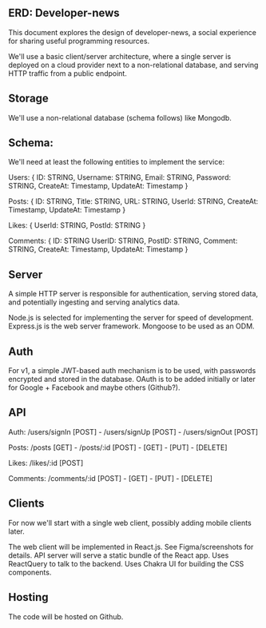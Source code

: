 ## ERD: Developer-news

This document explores the design of developer-news, a social experience for sharing useful programming resources.

We'll use a basic client/server architecture, where a single server is deployed on a cloud provider next to a non-relational database, and serving HTTP traffic from a public endpoint.

## Storage

We'll use a non-relational database (schema follows) like Mongodb.

## Schema:

We'll need at least the following entities to implement the service:

Users:
{
ID: STRING,
Username: STRING,
Email: STRING,
Password: STRING,
CreateAt: Timestamp,
UpdateAt: Timestamp
}

Posts:
{
ID: STRING,
Title: STRING,
URL: STRING,
UserId: STRING,
CreateAt: Timestamp,
UpdateAt: Timestamp
}

Likes:
{
UserId: STRING,
PostId: STRING
}

Comments:
{
ID: STRING
UserID: STRING,
PostID: STRING,
Comment: STRING,
CreateAt: Timestamp,
UpdateAt: Timestamp
}

## Server

A simple HTTP server is responsible for authentication, serving stored data, and potentially ingesting and serving analytics data.

Node.js is selected for implementing the server for speed of development.
Express.js is the web server framework.
Mongoose to be used as an ODM.

## Auth

For v1, a simple JWT-based auth mechanism is to be used, with passwords encrypted and stored in the database. OAuth is to be added initially or later for Google + Facebook and maybe others (Github?).

## API

Auth:
/users/signIn [POST] -
/users/signUp [POST] -
/users/signOut [POST]

Posts:
/posts [GET] -
/posts/:id [POST] - [GET] - [PUT] - [DELETE]

Likes:
/likes/:id [POST]

Comments:
/comments/:id [POST] - [GET] - [PUT] - [DELETE]

## Clients

For now we'll start with a single web client, possibly adding mobile clients later.

The web client will be implemented in React.js. See Figma/screenshots for details. API server will serve a static bundle of the React app. Uses ReactQuery to talk to the backend. Uses Chakra UI for building the CSS components.

## Hosting

The code will be hosted on Github.
